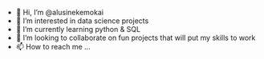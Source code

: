 - 👋 Hi, I’m @alusinekemokai
- 👀 I’m interested in data science projects
- 🌱 I’m currently learning python & SQL
- 💞️ I’m looking to collaborate on fun projects that will put my skills to work
- 📫 How to reach me ...

<!---
alusinekemokai/alusinekemokai is a ✨ special ✨ repository because its `README.md` (this file) appears on your GitHub profile.
You can click the Preview link to take a look at your changes.
--->
